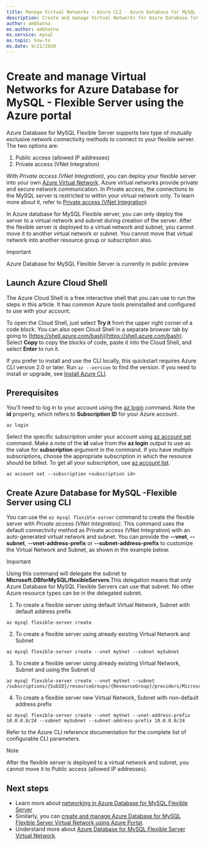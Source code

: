 ```yaml
---
title: Manage Virtual Networks - Azure CLI - Azure Database for MySQL - Flexible Server
description: Create and manage Virtual Networks for Azure Database for MySQL - Flexible Server using the Azure CLI
author: ambhatna
ms.author: ambhatna
ms.service: mysql
ms.topic: how-to
ms.date: 9/21/2020
---
```


# Create and manage Virtual Networks for Azure Database for MySQL - Flexible Server using the Azure portal

Azure Database for MySQL Flexible Server supports two type of mutually exclusive network connectivity methods to connect to your flexible server. The two options are:

1. Public access (allowed IP addresses)
2. Private access (VNet Integration)

With *Private access (VNet Integration)*, you can deploy your flexible server into your own [Azure Virtual Network](../../virtual-network/virtual-networks-overview.md). Azure virtual networks provide private and secure network communication. In Private access, the connections to the MySQL server is restricted to within your virtual network only. To learn more about it, refer to [Private access (VNet Integration)](./concepts-virtual-network.md)

In Azure database for MySQL Flexible server, you can only deploy the server to a virtual network and subnet during creation of the server. After the flexible server is deployed to a virtual network and subnet, you cannot move it to another virtual network or subnet. You cannot move that virtual network into another resource group or subscription also.

> [!IMPORTANT]
> Azure Database for MySQL Flexible Server is currently in public preview

## Launch Azure Cloud Shell

The Azure Cloud Shell is a free interactive shell that you can use to run the steps in this article. It has common Azure tools preinstalled and configured to use with your account.

To open the Cloud Shell, just select **Try it** from the upper right corner of a code block. You can also open Cloud Shell in a separate browser tab by going to [https://shell.azure.com/bash](https://shell.azure.com/bash). Select **Copy** to copy the blocks of code, paste it into the Cloud Shell, and select **Enter** to run it.

If you prefer to install and use the CLI locally, this quickstart requires Azure CLI version 2.0 or later. Run `az --version` to find the version. If you need to install or upgrade, see [Install Azure CLI]( /cli/azure/install-azure-cli).

## Prerequisites

You'll need to log in to your account using the [az login](https://docs.microsoft.com/cli/azure/reference-index?view=azure-cli-latest#az-login) command. Note the **id** property, which refers to **Subscription ID** for your Azure account.

```azurecli-interactive
az login
```

Select the specific subscription under your account using [az account set](/cli/azure/account) command. Make a note of the **id** value from the **az login** output to use as the value for **subscription** argument in the command. If you have multiple subscriptions, choose the appropriate subscription in which the resource should be billed. To get all your subscription, use [az account list](https://docs.microsoft.com/cli/azure/account?view=azure-cli-latest#az-account-list).

```azurecli
az account set --subscription <subscription id>
```

## Create Azure Database for MySQL -Flexible Server using CLI
You can use the `az mysql flexible-server` command to create the flexible server with *Private access (VNet Integration)*. This command uses the default connectivity method as Private access (VNet Integration) with an auto-generated virtual network and subnet. You can provide the **--vnet**, **--subnet**, **--vnet-address-prefix** or **--subnet-address-prefix** to customize the Virtual Network and Subnet, as shown in the example below.

>[!Important]
> Using this command will delegate the subnet to **Microsoft.DBforMySQL/flexibleServers**.This delegation means that only Azure Database for MySQL Flexible Servers can use that subnet. No other Azure resource types can be in the delegated subnet.
>

1. To create a flexible server using default Virtual Network, Subnet with default address prefix
```azurecli-interactive
az mysql flexible-server create
```
2. To create a flexible server using already existing Virtual Network and Subnet
```azurecli-interactive
az mysql flexible-server create --vnet myVnet --subnet mySubnet
```
3. To create a flexible server using already existing Virtual Network, Subnet and using the Subnet id
```azurecli-interactive
az mysql flexible-server create --vnet myVnet --subnet /subscriptions/{SubID}/resourceGroups/{ResourceGroup}/providers/Microsoft.Network/virtualNetworks/{VNetName}/subnets/{SubnetName}
```
4. To create a flexible server new Virtual Network, Subnet with non-default address prefix
```azurecli-interactive
az mysql flexible-server create --vnet myVnet --vnet-address-prefix 10.0.0.0/24 --subnet mySubnet --subnet-address-prefix 10.0.0.0/24
```
Refer to the Azure CLI reference documentation <!--FIXME --> for the complete list of configurable CLI parameters.
>[!Note]
> After the flexible server is deployed to a virtual network and subnet, you cannot move it to Public access (allowed IP addresses).


## Next steps
- Learn more about [networking in Azure Database for MySQL Flexible Server](./concepts-networking-overview.md)
- Similarly, you can [create and manage Azure Database for MySQL Flexible Server Virtual Network using Azure Portal](howto-manage-virtual-networks-using-portal.md).
- Understand more about [Azure Database for MySQL Flexible Server Virtual Network](./concepts-virtual-network.md).
